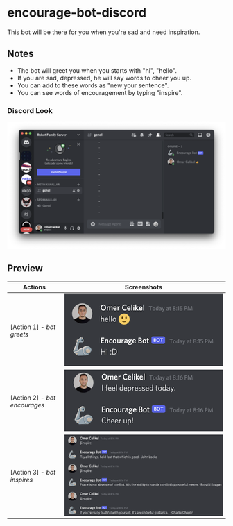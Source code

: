 # encourage-bot-discord
 This bot will be there for you when you're sad and need inspiration.

## Notes
- The bot will greet you when you starts with "hi", "hello".
- If you are sad, depressed, he will say words to cheer you up.
- You can add to these words as "new your sentence".
- You can see words of encouragement by typing "inspire".


### Discord Look
![screenshot2](screenshots/discordLook.png)




## Preview

Actions                                                                     | Screenshots
---                                                                         |---
 [Action 1] - *bot greets*                                                  | ![screen1](screenshots/small/hello.png) 
 [Action 2] - *bot encourages*                                              | ![screen1](screenshots/small/encourage.png)
 [Action 3] - *bot inspires*                                                | ![screen1](screenshots/small/inspire.png)
